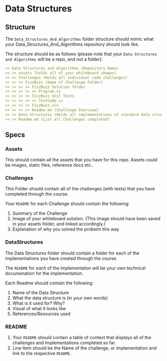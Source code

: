 # Data Structures

## Structure

The `Data_Structures_And_Algorithms` folder structure should mimic what your Data_Structures_And_Algorithms repository should look like.

The structure should be as follows (please note that your `Data Structures and Algorithms` will be a repo, and not a folder):


```markdown
>> Data Structures and Algorithms (Repository Name)
>> >> assets (holds all of your whiteboard images)
>> >> Challenges (Holds all individual code challenges)
>> >> >> FizzBuzz (Name of Challenge Folder)
>> >> >> >> FizzBuzz Solution folder
>> >> >> >> >> Program.cs
>> >> >> >> FizzBuzz Unit Tests
>> >> >> >> >> TestCode.cs
>> >> >> >> FizzBuzz.sln
>> >> >> >> Readme.md (Challenge Overview)
>> >> Data Structures (Holds all implementations of standard data structures)
>> >> Readme.md (List all Challenges completed)

```

## Specs

### Assets
This should contain all the assets that you have for this repo. Assets could be images, static files, reference docs etc..

### Challenges
This Folder should contain all of the challenges (with tests) that you have completed through the course.

Your `README` for each Challenge should contain the following:
1. Summary of the Challenge
1. Image of your whiteboard solution. (This image should have been saved in your assets folder, and linked accordingly.)
1. Explanation of why you solved the probelm this way


### DataStructures
The Data Structures folder should contain a folder for each of the implementations 
you have created through the course. 

The `README` for *each* of the implementaton will be your own technical documenation for the implementation. 

Each Readme should contain the following:

1. Name of the Data Structure
1. What the data structure is (in your own words)
1. What is it used for? Why? 
1. Visual of what it looks like
1. References/Resources used

### README

1. Your `README` should contain a table of context that displays all of the challenges and Implementations completed so far. 
1. Line Item should be the Name of the challenge, or implementation and link to the respective `README`.

